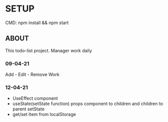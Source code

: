 # SETUP
CMD: npm install && npm start

## ABOUT
This todo-list project. Manager work daily


### 09-04-21
Add - Edit - Remove Work

### 12-04-21
- UseEffect component
- useState(setState function) props component to children and children to parent setState
- get/set Item from localStorage